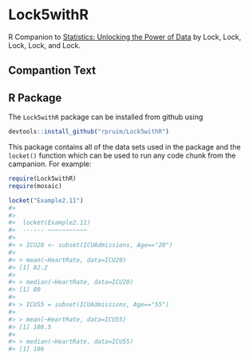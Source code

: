 <!-- README.md is generated from README.Rmd. Please edit that file -->
Lock5withR
==========

R Companion to [Statistics: Unlocking the Power of Data](http://lock5stat.com/) by Lock, Lock, Lock, Lock, and Lock.

Compantion Text
---------------

R Package
---------

The `Lock5withR` package can be installed from github using

``` r
devtools::install_github("rpruim/Lock5withR")
```

This package contains all of the data sets used in the package and the `locket()` function which can be used to run any code chunk from the campanion. For example:

``` r
require(Lock5withR)
require(mosaic)
```

``` r
locket("Example2.11")
#> 
#> 
#>  locket(Example2.11)
#>  ------ ~~~~~~~~~~~
#> 
#> > ICU20 <- subset(ICUAdmissions, Age=="20")
#> 
#> > mean(~HeartRate, data=ICU20)
#> [1] 82.2
#> 
#> > median(~HeartRate, data=ICU20)
#> [1] 80
#> 
#> > ICU55 = subset(ICUAdmissions, Age=="55")
#> 
#> > mean(~HeartRate, data=ICU55)
#> [1] 108.5
#> 
#> > median(~HeartRate, data=ICU55)
#> [1] 106
```
